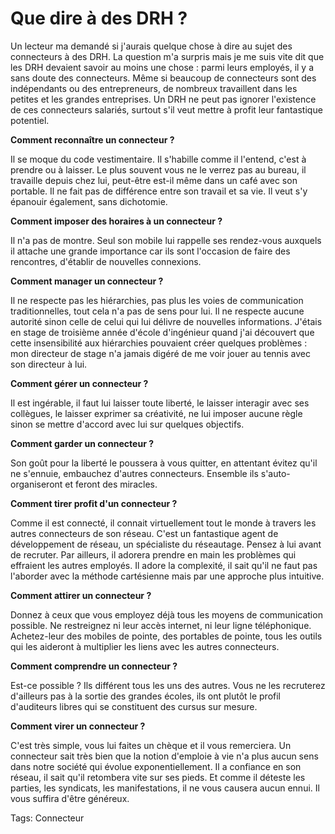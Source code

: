 # Que dire à des DRH ?

Un lecteur ma demandé si j'aurais quelque chose à dire au sujet des connecteurs à des DRH. La question m'a surpris mais je me suis vite dit que les DRH devaient savoir au moins une chose : parmi leurs employés, il y a sans doute des connecteurs. Même si beaucoup de connecteurs sont des indépendants ou des entrepreneurs, de nombreux travaillent dans les petites et les grandes entreprises. Un DRH ne peut pas ignorer l'existence de ces connecteurs salariés, surtout s'il veut mettre à profit leur fantastique potentiel.

**Comment reconnaître un connecteur ?**

Il se moque du code vestimentaire. Il s'habille comme il l'entend, c'est à prendre ou à laisser. Le plus souvent vous ne le verrez pas au bureau, il travaille depuis chez lui, peut-être est-il même dans un café avec son portable. Il ne fait pas de différence entre son travail et sa vie. Il veut s'y épanouir également, sans dichotomie.

**Comment imposer des horaires à un connecteur ?**

Il n'a pas de montre. Seul son mobile lui rappelle ses rendez-vous auxquels il attache une grande importance car ils sont l'occasion de faire des rencontres, d'établir de nouvelles connexions.

**Comment manager un connecteur ?**

Il ne respecte pas les hiérarchies, pas plus les voies de communication traditionnelles, tout cela n'a pas de sens pour lui. Il ne respecte aucune autorité sinon celle de celui qui lui délivre de nouvelles informations. J'étais en stage de troisième année d'école d'ingénieur quand j'ai découvert que cette insensibilité aux hiérarchies pouvaient créer quelques problèmes : mon directeur de stage n'a jamais digéré de me voir jouer au tennis avec son directeur à lui.

**Comment gérer un connecteur ?**

Il est ingérable, il faut lui laisser toute liberté, le laisser interagir avec ses collègues, le laisser exprimer sa créativité, ne lui imposer aucune règle sinon se mettre d'accord avec lui sur quelques objectifs.

**Comment garder un connecteur ?**

Son goût pour la liberté le poussera à vous quitter, en attentant évitez qu'il ne s'ennuie, embauchez d'autres connecteurs. Ensemble ils s'auto-organiseront et feront des miracles.

**Comment tirer profit d'un connecteur ?**

Comme il est connecté, il connait virtuellement tout le monde à travers les autres connecteurs de son réseau. C'est un fantastique agent de développement de réseau, un spécialiste du réseautage. Pensez à lui avant de recruter. Par ailleurs, il adorera prendre en main les problèmes qui effraient les autres employés. Il adore la complexité, il sait qu'il ne faut pas l'aborder avec la méthode cartésienne mais par une approche plus intuitive.

**Comment attirer un connecteur ?**

Donnez à ceux que vous employez déjà tous les moyens de communication possible. Ne restreignez ni leur accès internet, ni leur ligne téléphonique. Achetez-leur des mobiles de pointe, des portables de pointe, tous les outils qui les aideront à multiplier les liens avec les autres connecteurs.

**Comment comprendre un connecteur ?**

Est-ce possible ? Ils différent tous les uns des autres. Vous ne les recruterez d'ailleurs pas à la sortie des grandes écoles, ils ont plutôt le profil d'auditeurs libres qui se constituent des cursus sur mesure.

**Comment virer un connecteur ?**

C'est très simple, vous lui faites un chèque et il vous remerciera. Un connecteur sait très bien que la notion d'emploie à vie n'a plus aucun sens dans notre société qui évolue exponentiellement. Il a confiance en son réseau, il sait qu'il retombera vite sur ses pieds. Et comme il déteste les parties, les syndicats, les manifestations, il ne vous causera aucun ennui. Il vous suffira d'être généreux.

Tags: Connecteur